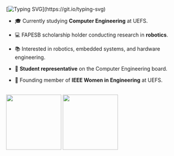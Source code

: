 

[![Typing SVG](https://readme-typing-svg.herokuapp.com?font=Fira+Code&duration=4000&pause=500&color=C341EB&width=435&lines=Quem+escova+bits+n%C3%A3o+tem+tempo+para+c%C3%B3digo+sujo.)](https://git.io/typing-svg)

<div>

- 🎓 Currently studying **Computer Engineering** at UEFS.
  
- 💻 FAPESB scholarship holder conducting research in **robotics**.

- 📚 Interested in robotics, embedded systems, and hardware engineering.

- 📢 **Student representative** on the Computer Engineering board.

- 💜 Founding member of **IEEE Women in Engineering** at UEFS.

</div>

<br>

<div>
  <img height="150em" src="https://github-readme-stats.vercel.app/api?username=yasmincsme&show_icons=true&theme=midnight-purple">
  
  <img height="150em" src="https://github-readme-stats.vercel.app/api/top-langs/?username=vini464&layout=compact&theme=midnight-purple">
</div>

<!--
**yasmincsme/yasmincsme** is a ✨ _special_ ✨ repository because its `README.md` (this file) appears on your GitHub profile.

Here are some ideas to get you started:

- 🔭 I’m currently working on ...
- 🌱 I’m currently learning ...
- 👯 I’m looking to collaborate on ...
- 🤔 I’m looking for help with ...
- 💬 Ask me about ...
- 📫 How to reach me: ...
- 😄 Pronouns: ...
- ⚡ Fun fact: ...
-->
